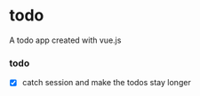 # todo

A todo app created with vue.js

### todo

- [x] catch session and make the todos stay longer
